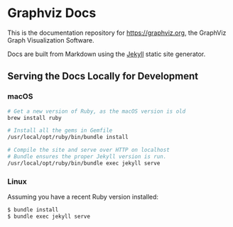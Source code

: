 # Graphviz Docs

This is the documentation repository for https://graphviz.org, the GraphViz
Graph Visualization Software.

Docs are built from Markdown using the [Jekyll](https://jekyllrb.com/) static
site generator.

## Serving the Docs Locally for Development

### macOS

```bash
# Get a new version of Ruby, as the macOS version is old
brew install ruby

# Install all the gems in Gemfile
/usr/local/opt/ruby/bin/bundle install

# Compile the site and serve over HTTP on localhost
# Bundle ensures the proper Jekyll version is run.
/usr/local/opt/ruby/bin/bundle exec jekyll serve
```

### Linux

Assuming you have a recent Ruby version installed:

```bash
$ bundle install
$ bundle exec jekyll serve
```
